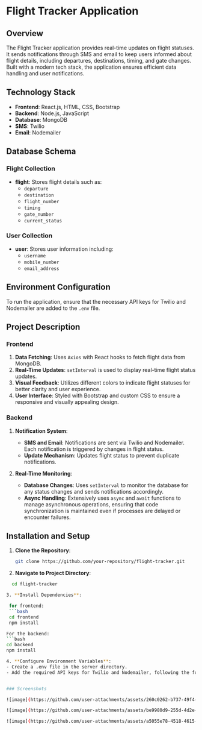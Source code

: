 # Flight Tracker Application

## Overview

The Flight Tracker application provides real-time updates on flight statuses. It sends notifications through SMS and email to keep users informed about flight details, including departures, destinations, timing, and gate changes. Built with a modern tech stack, the application ensures efficient data handling and user notifications.

## Technology Stack

- **Frontend**: React.js, HTML, CSS, Bootstrap
- **Backend**: Node.js, JavaScript
- **Database**: MongoDB
- **SMS**: Twilio
- **Email**: Nodemailer

## Database Schema

### Flight Collection

- **flight**: Stores flight details such as:
  - `departure`
  - `destination`
  - `flight_number`
  - `timing`
  - `gate_number`
  - `current_status`

### User Collection

- **user**: Stores user information including:
  - `username`
  - `mobile_number`
  - `email_address`

## Environment Configuration

To run the application, ensure that the necessary API keys for Twilio and Nodemailer are added to the `.env` file.

## Project Description

### Frontend

1. **Data Fetching**: Uses `Axios` with React hooks to fetch flight data from MongoDB.
2. **Real-Time Updates**: `setInterval` is used to display real-time flight status updates.
3. **Visual Feedback**: Utilizes different colors to indicate flight statuses for better clarity and user experience.
4. **User Interface**: Styled with Bootstrap and custom CSS to ensure a responsive and visually appealing design.

### Backend

1. **Notification System**:
   - **SMS and Email**: Notifications are sent via Twilio and Nodemailer. Each notification is triggered by changes in flight status.
   - **Update Mechanism**: Updates flight status to prevent duplicate notifications.

2. **Real-Time Monitoring**:
   - **Database Changes**: Uses `setInterval` to monitor the database for any status changes and sends notifications accordingly.
   - **Async Handling**: Extensively uses `async` and `await` functions to manage asynchronous operations, ensuring that code synchronization is maintained even if processes are delayed or encounter failures.

## Installation and Setup

1. **Clone the Repository**:

   ```bash
   git clone https://github.com/your-repository/flight-tracker.git

2. **Navigate to Project Directory**:

  ```bash
    cd flight-tracker

3. **Install Dependencies**:

   for frontend: 
   ```bash
   cd frontend
   npm install

  For the backend:
```bash
cd backend
npm install

4. **Configure Environment Variables**:
  - Create a .env file in the server directory.
  - Add the required API keys for Twilio and Nodemailer, following the format in the .env.example file.


### Screenshots

![image](https://github.com/user-attachments/assets/260c0262-b737-49f4-b804-e9f3581fb711)

![image](https://github.com/user-attachments/assets/be9980d9-255d-4d2e-b697-283c2380db89)

![image](https://github.com/user-attachments/assets/a5055e78-4518-4615-ac78-01eed3e36ac8)



